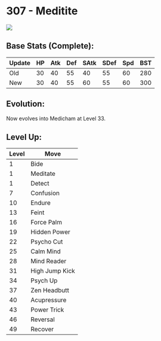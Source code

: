 # 307 - Meditite
![][307]

## Base Stats (Complete):

Update | HP | Atk | Def | SAtk | SDef | Spd | BST
---    | ---| --- | --- | ---  | ---  | --- | ---
Old    | 30 |  40 |  55 |  40  |  55  |  60  |  280
New    | 30 |  40 |  55 |  60  |  55  |  60  |  300

## Evolution:
Now evolves into Medicham at Level 33.

## Level Up:

Level | Move
---   | ---
  1   | Bide
  1   | Meditate
  1   | Detect
  7   | Confusion
 10   | Endure
 13   | Feint
 16   | Force Palm
 19   | Hidden Power
 22   | Psycho Cut
 25   | Calm Mind
 28   | Mind Reader
 31   | High Jump Kick
 34   | Psych Up
 37   | Zen Headbutt
 40   | Acupressure
 43   | Power Trick
 46   | Reversal
 49   | Recover



[307]: /img/pokemon/307.png
